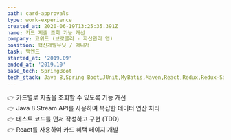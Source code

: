 ```yaml
---
path: card-approvals
type: work-experience
created_at: 2020-06-19T13:25:35.391Z
name: 카드 지출 조회 기능 개선
company: 고위드 (브로콜리 - 자산관리 앱)
position: 혁신개발유닛 / 매니저
task: 백엔드
started_at: '2019.09'
ended_at: '2019.10'
base_tech: SpringBoot
tech_stack: Java 8,Spring Boot,JUnit,MyBatis,Maven,React,Redux,Redux-Saga,MySQL,AWS
---
```


👉 카드별로 지출을 조회할 수 있도록 기능 개선<br/>
👉 Java 8 Stream API를 사용하여 복잡한 데이터 연산 처리<br/>
👉 테스트 코드를 먼저 작성하고 구현 (TDD)<br/>
👉 React를 사용하여 카드 혜택 페이지 개발
